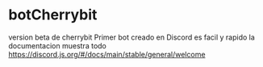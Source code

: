 # botCherrybit
version beta de cherrybit
Primer bot creado en Discord es facil y rapido la documentacion muestra todo
https://discord.js.org/#/docs/main/stable/general/welcome
